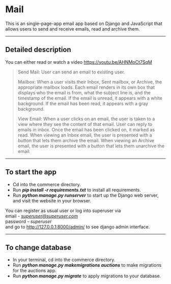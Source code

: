 # **Mail**

This is an single-page-app email app based on Django and JavaScript that allows users to send and receive emails, read and archive them.

---

## **Detailed description**

You can either read or watch a video https://youtu.be/AHNMoCt7SqM


> Send Mail: User can send an email to existing user.
>
>Mailbox: When a user visits their Inbox, Sent mailbox, or Archive, the appropriate mailbox loads.
Each email renders in its own box that displays who the email is from, what the subject line is, and the timestamp of the email.
If the email is unread, it appears with a white background. If the email has been read, it appears with a gray background.
>
>View Email: When a user clicks on an email, the user is taken to a view where they see the content of that email. User can reply to emails in inbox.
Once the email has been clicked on, it marked as read. When viewing an Inbox email, the user is presented with a button that lets them archive the email. When viewing an Archive email, the user is presented with a button that lets them unarchive the email. 
>

---
## **To start the app**

- Cd into the commerce directory. 
- Run ***pip install -r requirements.txt*** to install all requirements.
- Run ***python manage.py runserver*** to start up the Django web server, and visit the website in your browser.

You can register as usual user or log into superuser via  
email - *superuser@superuser.com*  
password - *superuser*  
and go to http://127.0.0.1:8000/admin/ to see django admin interface.

---
## **To change database**

- In your terminal, cd into the commerce directory. 
- Run ***python manage.py makemigrations auctions*** to make migrations for the auctions app.
- Run ***python manage.py migrate*** to apply migrations to your database.
